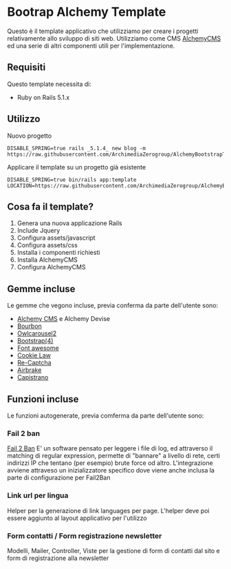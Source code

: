 # Bootrap Alchemy Template #
                           
Questo è il template applicativo che utilizziamo per creare i progetti relativamente allo sviluppo di siti web.
Utilizziamo come CMS [AlchemyCMS](https://github.com/AlchemyCMS/alchemy_cms) ed una serie di altri componenti utili per l'implementazione.

## Requisiti ##
Questo template necessita di:

* Ruby on Rails 5.1.x

## Utilizzo ##

Nuovo progetto

```
DISABLE_SPRING=true rails _5.1.4_ new blog -m https://raw.githubusercontent.com/ArchimediaZerogroup/AlchemyBootstrapTemplate/master/template.rb

```

Applicare il template su un progetto già esistente

```
DISABLE_SPRING=true bin/rails app:template LOCATION=https://raw.githubusercontent.com/ArchimediaZerogroup/AlchemyBootstrapTemplate/master/template.rb

```

## Cosa fa il template? ##
1. Genera una nuova applicazione Rails
2. Include Jquery
3. Configura assets/javascript
4. Configura assets/css
5. Installa i componenti richiesti
6. Installa AlchemyCMS
7. Configura AlchemyCMS


## Gemme incluse ##
Le gemme che vegono incluse, previa conferma da parte dell'utente sono:
 
* [Alchemy CMS](https://alchemy-cms.com/) e Alchemy Devise
* [Bourbon](http://bourbon.io/)
* [Owlcarousel2](https://github.com/git-jls/owlcarousel2-rails)
* [Bootstrap(4)](https://github.com/twbs/bootstrap-rubygem)
* [Font awesome](https://github.com/bokmann/font-awesome-rails)
* [Cookie Law](https://github.com/coders51/cookie_law)
* [Re-Captcha](http://github.com/ambethia/recaptcha)
* [Airbrake](https://airbrake.io/)
* [Capistrano](http://capistranorb.com/)

## Funzioni incluse ##
Le funzioni autogenerate, previa comferma da parte dell'utente sono:
### Fail 2 ban ###
 [Fail 2 Ban](https://www.fail2ban.org/wiki/index.php/Main_Page) E' un software pensato per leggere i file di log, ed attraverso il matching di regular expression, permette di "bannare"
 a livello di rete, certi indirizzi IP che tentano (per esempio) brute force od altro. L'integrazione avviene attraveso un inizializzatore specifico dove viene anche inclusa la parte di 
 configurazione per Fail2Ban
 
### Link url per lingua ###
 Helper per la generazione di link languages per page. L'helper deve poi essere aggiunto al layout applicativo per l'utilizzo
  
### Form contatti / Form registrazione newsletter ###
 Modelli, Mailer, Controller, Viste per la gestione di form di contatti dal sito e form di registrazione alla newsletter 